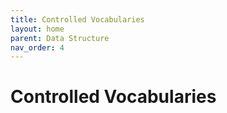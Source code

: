 ```yaml
---
title: Controlled Vocabularies
layout: home
parent: Data Structure
nav_order: 4
---
```


# Controlled Vocabularies